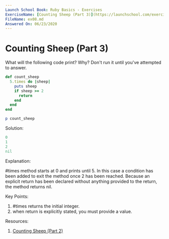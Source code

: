 ```yaml
---
Launch School Book: Ruby Basics - Exercises
ExerciseName: [Counting Sheep (Part 3)](https://launchschool.com/exercises/ce0f66c7)
FileName: ex08.md
Answered On: 06/23/2020
---
```


# Counting Sheep (Part 3)

What will the following code print? Why? Don't run it until you've attempted 
to answer.

```ruby
def count_sheep
  5.times do |sheep|
    puts sheep
    if sheep >= 2
      return
    end
  end
end

p count_sheep
```


Solution:
```ruby
0
1
2
nil
```

Explanation: 

#times method starts at 0 and prints until 5. In this case a condition has been added
to exit the method once 2 has been reached.  Because an explicit return has been declared
without anything provided to the return, the method returns nil.

Key Points:
1. #times returns the initial integer.
2. when return is explicitly stated, you must provide a value.

Resources:

1. [Counting Sheep (Part 2)](https://launchschool.com/exercises/92b0a183)